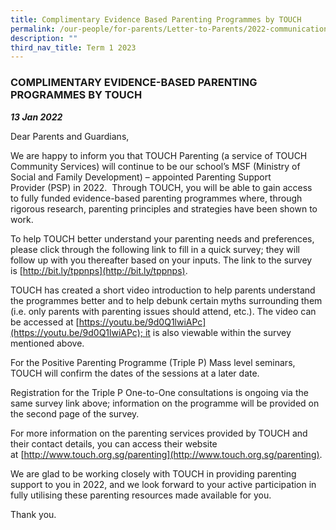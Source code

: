 ```yaml
---
title: Complimentary Evidence Based Parenting Programmes by TOUCH
permalink: /our-people/for-parents/Letter-to-Parents/2022-communications/Term-1-2022/13Jan2022/
description: ""
third_nav_title: Term 1 2023
---
```


### COMPLIMENTARY EVIDENCE-BASED PARENTING PROGRAMMES BY TOUCH
***13 Jan 2022***

Dear Parents and Guardians,

We are happy to inform you that TOUCH Parenting (a service of TOUCH Community Services) will continue to be our school’s MSF (Ministry of Social and Family Development) – appointed Parenting Support Provider (PSP) in 2022.  Through TOUCH, you will be able to gain access to fully funded evidence-based parenting programmes where, through rigorous research, parenting principles and strategies have been shown to work.

To help TOUCH better understand your parenting needs and preferences, please click through the following link to fill in a quick survey; they will follow up with you thereafter based on your inputs. The link to the survey is [http://bit.ly/tppnps](http://bit.ly/tppnps).

TOUCH has created a short video introduction to help parents understand the programmes better and to help debunk certain myths surrounding them (i.e. only parents with parenting issues should attend, etc.). The video can be accessed at [https://youtu.be/9d0Q1lwiAPc](https://youtu.be/9d0Q1lwiAPc); it is also viewable within the survey mentioned above.

For the Positive Parenting Programme (Triple P) Mass level seminars, TOUCH will confirm the dates of the sessions at a later date.

Registration for the Triple P One-to-One consultations is ongoing via the same survey link above; information on the programme will be provided on the second page of the survey.

For more information on the parenting services provided by TOUCH and their contact details, you can access their website at [http://www.touch.org.sg/parenting](http://www.touch.org.sg/parenting).

We are glad to be working closely with TOUCH in providing parenting support to you in 2022, and we look forward to your active participation in fully utilising these parenting resources made available for you.

Thank you.